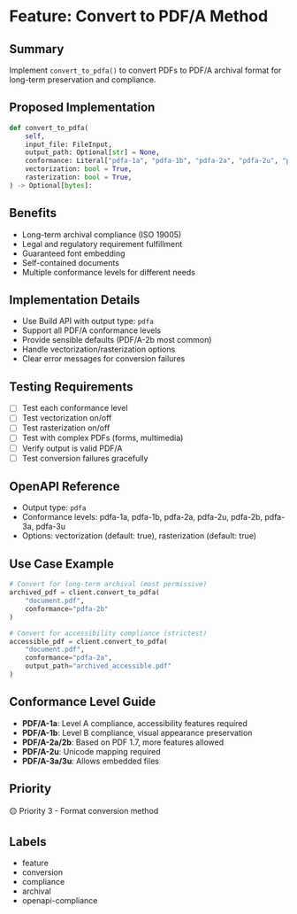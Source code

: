 # Feature: Convert to PDF/A Method

## Summary
Implement `convert_to_pdfa()` to convert PDFs to PDF/A archival format for long-term preservation and compliance.

## Proposed Implementation
```python
def convert_to_pdfa(
    self,
    input_file: FileInput,
    output_path: Optional[str] = None,
    conformance: Literal["pdfa-1a", "pdfa-1b", "pdfa-2a", "pdfa-2u", "pdfa-2b", "pdfa-3a", "pdfa-3u"] = "pdfa-2b",
    vectorization: bool = True,
    rasterization: bool = True,
) -> Optional[bytes]:
```

## Benefits
- Long-term archival compliance (ISO 19005)
- Legal and regulatory requirement fulfillment
- Guaranteed font embedding
- Self-contained documents
- Multiple conformance levels for different needs

## Implementation Details
- Use Build API with output type: `pdfa`
- Support all PDF/A conformance levels
- Provide sensible defaults (PDF/A-2b most common)
- Handle vectorization/rasterization options
- Clear error messages for conversion failures

## Testing Requirements
- [ ] Test each conformance level
- [ ] Test vectorization on/off
- [ ] Test rasterization on/off
- [ ] Test with complex PDFs (forms, multimedia)
- [ ] Verify output is valid PDF/A
- [ ] Test conversion failures gracefully

## OpenAPI Reference
- Output type: `pdfa`
- Conformance levels: pdfa-1a, pdfa-1b, pdfa-2a, pdfa-2u, pdfa-2b, pdfa-3a, pdfa-3u
- Options: vectorization (default: true), rasterization (default: true)

## Use Case Example
```python
# Convert for long-term archival (most permissive)
archived_pdf = client.convert_to_pdfa(
    "document.pdf",
    conformance="pdfa-2b"
)

# Convert for accessibility compliance (strictest)
accessible_pdf = client.convert_to_pdfa(
    "document.pdf",
    conformance="pdfa-2a",
    output_path="archived_accessible.pdf"
)
```

## Conformance Level Guide
- **PDF/A-1a**: Level A compliance, accessibility features required
- **PDF/A-1b**: Level B compliance, visual appearance preservation
- **PDF/A-2a/2b**: Based on PDF 1.7, more features allowed
- **PDF/A-2u**: Unicode mapping required
- **PDF/A-3a/3u**: Allows embedded files

## Priority
🟡 Priority 3 - Format conversion method

## Labels
- feature
- conversion
- compliance
- archival
- openapi-compliance